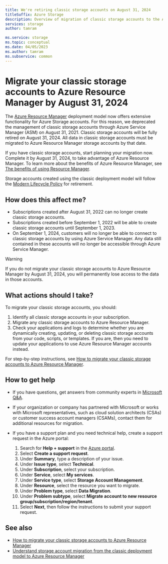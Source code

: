 ```yaml
---
title: We're retiring classic storage accounts on August 31, 2024
titleSuffix: Azure Storage
description: Overview of migration of classic storage accounts to the Azure Resource Manager deployment model. All classic accounts must be migrated by August 31, 2024.
services: storage
author: tamram

ms.service: storage
ms.topic: conceptual
ms.date: 04/05/2023
ms.author: tamram
ms.subservice: common
---
```


# Migrate your classic storage accounts to Azure Resource Manager by August 31, 2024

The [Azure Resource Manager](../../azure-resource-manager/management/overview.md) deployment model now offers extensive functionality for Azure Storage accounts. For this reason, we deprecated the management of classic storage accounts through Azure Service Manager (ASM) on August 31, 2021. Classic storage accounts will be fully retired on August 31, 2024. All data in classic storage accounts must be migrated to Azure Resource Manager storage accounts by that date.

If you have classic storage accounts, start planning your migration now. Complete it by August 31, 2024, to take advantage of Azure Resource Manager. To learn more about the benefits of Azure Resource Manager, see [The benefits of using Resource Manager](../../azure-resource-manager/management/overview.md#the-benefits-of-using-resource-manager).

Storage accounts created using the classic deployment model will follow the [Modern Lifecycle Policy](https://support.microsoft.com/help/30881/modern-lifecycle-policy) for retirement.

## How does this affect me?

- Subscriptions created after August 31, 2022 can no longer create classic storage accounts.
- Subscriptions created before September 1, 2022 will be able to create classic storage accounts until September 1, 2023.
- On September 1, 2024, customers will no longer be able to connect to classic storage accounts by using Azure Service Manager. Any data still contained in these accounts will no longer be accessible through Azure Service Manager.

> [!WARNING]
> If you do not migrate your classic storage accounts to Azure Resource Manager by August 31, 2024, you will permanently lose access to the data in those accounts.

## What actions should I take?

To migrate your classic storage accounts, you should:

1. Identify all classic storage accounts in your subscription.
1. Migrate any classic storage accounts to Azure Resource Manager.
1. Check your applications and logs to determine whether you are dynamically creating, updating, or deleting classic storage accounts from your code, scripts, or templates. If you are, then you need to update your applications to use Azure Resource Manager accounts instead.

For step-by-step instructions, see [How to migrate your classic storage accounts to Azure Resource Manager](classic-account-migrate.md).

## How to get help

- If you have questions, get answers from community experts in [Microsoft Q&A](/answers/tags/98/azure-storage-accounts).
- If your organization or company has partnered with Microsoft or works with Microsoft representatives, such as cloud solution architects (CSAs) or customer success account managers (CSAMs), contact them for additional resources for migration.
- If you have a support plan and you need technical help, create a support request in the Azure portal:

    1. Search for **Help + support** in the [Azure portal](https://portal.azure.com#view/Microsoft_Azure_Support/HelpAndSupportBlade/~/overview).
    1. Select **Create a support request**.
    1. Under **Summary**, type a description of your issue.
    1. Under **Issue type**, select **Technical**.
    1. Under **Subscription**, select your subscription.
    1. Under **Service**, select **My services**.
    1. Under **Service type**, select **Storage Account Management**.
    1. Under **Resource**, select the resource you want to migrate.
    1. Under **Problem type**, select **Data Migration**.
    1. Under **Problem subtype**, select **Migrate account to new resource group/subscription/region/tenant**.
    1. Select **Next**, then follow the instructions to submit your support request.

## See also

- [How to migrate your classic storage accounts to Azure Resource Manager](classic-account-migrate.md)
- [Understand storage account migration from the classic deployment model to Azure Resource Manager](classic-account-migration-process.md)
